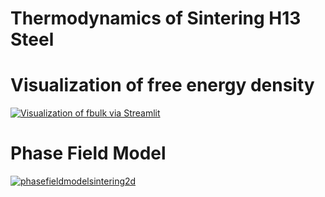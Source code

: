 # Thermodynamics of Sintering H13 Steel

# Visualization of free energy density
[![Visualization of fbulk via Streamlit](https://static.streamlit.io/badges/streamlit_badge_black_white.svg)](https://freeenergydensity.streamlit.app/)


# Phase Field Model
[![phasefieldmodelsintering2d](https://img.shields.io/badge/twograinsmodel-streamlit-red)](https://sintering-2dphasefieldmethod.streamlit.app/)
